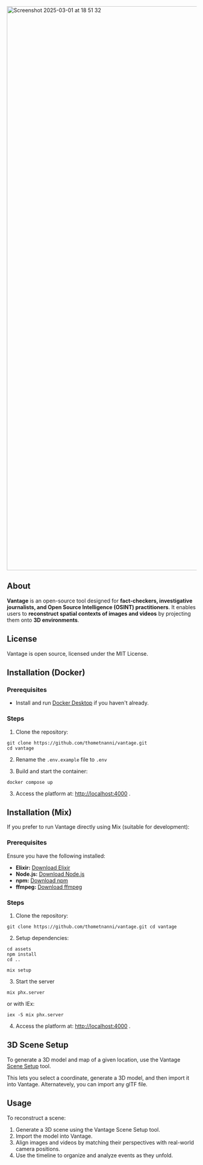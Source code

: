<img width="1492" alt="Screenshot 2025-03-01 at 18 51 32" src="https://github.com/user-attachments/assets/8eef75a0-25ea-4dab-816d-646bfd30d184" />

## About

**Vantage** is an open-source tool designed for **fact-checkers, investigative journalists, and Open Source Intelligence (OSINT) practitioners**. It enables users to **reconstruct spatial contexts of images and videos** by projecting them onto **3D environments**.

## License

Vantage is open source, licensed under the MIT License.

## Installation (Docker)

### Prerequisites

- Install and run [Docker Desktop](https://www.docker.com/products/docker-desktop) if you haven't already.


### Steps

1. Clone the repository:

```code
git clone https://github.com/thometnanni/vantage.git
cd vantage
```

2. Rename the `.env.example` file to `.env`

3. Build and start the container:

```code
docker compose up
```

3. Access the platform at: [http://localhost:4000](http://localhost:4000) .

## Installation (Mix)

If you prefer to run Vantage directly using Mix (suitable for development):

### Prerequisites

Ensure you have the following installed:

- **Elixir:** [Download Elixir](https://elixir-lang.org/install.html)
- **Node.js:** [Download Node.js](https://nodejs.org/)
- **npm:** [Download npm](https://www.npmjs.com/get-npm)
- **ffmpeg:** [Download ffmpeg](https://ffmpeg.org/download.html)

### Steps

1. Clone the repository:

```code
git clone https://github.com/thometnanni/vantage.git cd vantage
```

2. Setup dependencies:

```code
cd assets
npm install
cd ..
```


```code
mix setup
```

3. Start the server

```code
mix phx.server
```

or with IEx:


```code
iex -S mix phx.server
```

4. Access the platform at: [http://localhost:4000](http://localhost:4000) .

## 3D Scene Setup

To generate a 3D model and map of a given location, use the Vantage [Scene Setup](https://thometnanni.github.io/vantage-scene-setup/) tool.

This lets you select a coordinate, generate a 3D model, and then import it into Vantage.
Alternatevely, you can import any glTF file.

## Usage

To reconstruct a scene:

1. Generate a 3D scene using the Vantage Scene Setup tool.
2. Import the model into Vantage.
3. Align images and videos by matching their perspectives with real-world camera positions.
4. Use the timeline to organize and analyze events as they unfold.

